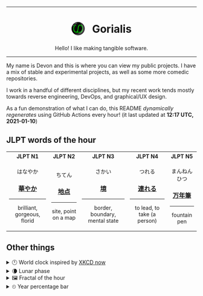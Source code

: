 ***

<h1 align="center">
<sub>
    <img src="readme/resources/avatar.png" height="36">
</sub>
&nbsp;
Gorialis
</h1>
<p align="center">
Hello! I like making tangible software.
</p>

***

My name is Devon and this is where you can view my public projects. I have a mix of stable and experimental projects, as well as some more comedic repositories.

I work in a handful of different disciplines, but my recent work tends mostly towards reverse engineering, DevOps, and graphical/UX design.

As a fun demonstration of what I can do, this README *dynamically regenerates* using GitHub Actions every hour! (it last updated at **12:17 UTC, 2021-01-10**)

<h2>JLPT words of the hour</h2>
<table>
    <tr>
        <th>JLPT N1</th>
        <th>JLPT N2</th>
        <th>JLPT N3</th>
        <th>JLPT N4</th>
        <th>JLPT N5</th>
    </tr>
    <tr>
        <td>
            <p align="center">はなやか</p>
            <h3 align="center"><b><a href="https://jisho.org/search/%E8%8F%AF%E3%82%84%E3%81%8B">華やか</a></b></h3>
            <hr>
            <p align="center">brilliant,<wbr> gorgeous,<wbr> florid</p>
        </td>
        <td>
            <p align="center">ちてん</p>
            <h3 align="center"><b><a href="https://jisho.org/search/%E5%9C%B0%E7%82%B9">地点</a></b></h3>
            <hr>
            <p align="center">site,<wbr> point on a map</p>
        </td>
        <td>
            <p align="center">さかい</p>
            <h3 align="center"><b><a href="https://jisho.org/search/%E5%A2%83">境</a></b></h3>
            <hr>
            <p align="center">border,<wbr> boundary,<wbr> mental state</p>
        </td>
        <td>
            <p align="center">つれる</p>
            <h3 align="center"><b><a href="https://jisho.org/search/%E9%80%A3%E3%82%8C%E3%82%8B">連れる</a></b></h3>
            <hr>
            <p align="center">to lead,<wbr> to take (a person)</p>
        </td>
        <td>
            <p align="center">まんねんひつ</p>
            <h3 align="center"><b><a href="https://jisho.org/search/%E4%B8%87%E5%B9%B4%E7%AD%86">万年筆</a></b></h3>
            <hr>
            <p align="center">fountain pen</p>
        </td>
    </tr>
</table>

<h2>Other things</h2>
<details>
<summary>🕛  World clock inspired by <a href="https://xkcd.com/now">XKCD now</a></summary>

> <img src="generated/now.png" width="512">

</details>
<details>
<summary>🌘 Lunar phase</summary>

The moon is approximately 92.91% through its phase (Waning Crescent).

</details>
<details>
<summary>&#x1f5bc; Fractal of the hour</summary>

> <img src="generated/fractal.png" width="512">

</details>
<details>
<summary>&#x23f2; Year percentage bar</summary>
<pre><code>2021 [▁▁▁▁▁▁▁▁▁▁▁▁▁▁▁▁▁▁▁▁] 2.61%</code></pre>
</details>
